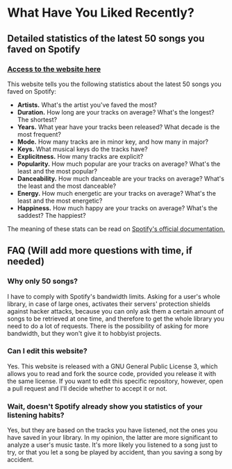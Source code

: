 # What Have You Liked Recently?
## Detailed statistics of the latest 50 songs you faved on Spotify

### [Access to the website here](whathaveyoulikedrecently.gatsbyjs.io)

This website tells you the following statistics about the latest 50 songs you faved on Spotify:

- **Artists.** What's the artist you've faved the most?
- **Duration.** How long are your tracks on average? What's the longest? The shortest?
- **Years.** What year have your tracks been released? What decade is the most frequent?
- **Mode.** How many tracks are in minor key, and how many in major?
- **Keys.** What musical keys do the tracks have?
- **Explicitness.** How many tracks are explicit?
- **Popularity.** How much popular are your tracks on average? What's the least and the most popular?
- **Danceability.** How much danceable are your tracks on average? What's the least and the most danceable?
- **Energy.** How much energetic are your tracks on average? What's the least and the most energetic?
- **Happiness.** How much happy are your tracks on average? What's the saddest? The happiest?

The meaning of these stats can be read on [Spotify's official documentation.](https://developer.spotify.com/documentation/web-api/reference/#/operations/get-audio-features)


## FAQ (Will add more questions with time, if needed)

### Why only 50 songs?
I have to comply with Spotify's bandwidth limits. Asking for a user's whole library, in case of large ones, activates their servers' protection shields against hacker attacks, because you can only ask them a certain amount of songs to be retrieved at one time, and therefore to get the whole library you need to do a lot of requests. There is the possibility of asking for more bandwidth, but they won't give it to hobbyist projects.

### Can I edit this website?
Yes. This website is released with a GNU General Public License 3, which allows you to read and fork the source code, provided you release it with the same license. If you want to edit this specific repository, however, open a pull request and I'll decide whether to accept it or not.

### Wait, doesn't Spotify already show you statistics of your listening habits?
Yes, but they are based on the tracks you have listened, not the ones you have saved in your library. In my opinion, the latter are more significant to analyze a user's music taste. It's more likely you listened to a song just to try, or that you let a song be played by accident, than you saving a song by accident.